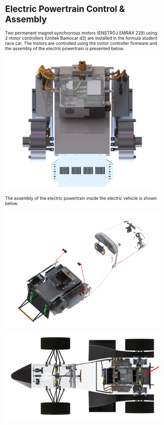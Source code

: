 # Electric Powertrain Control & Assembly

Two permanent magnet synchronous motors (ENSTROJ EMRAX 228) using 2 motor controllers (Unitek Bamocar d3) are installed in the formula student race car. The motors are controlled using the motor controller firmware and the assembly of the electric powertrain is presented below.

<p align="center">
  <img src="Figures/powertrain.png" alt="drawing" width="750"/>
</p>

The assembly of the electric powertrain inside the electric vehicle is shown below.

![photo](Figures/powertrain2.png)

![photo](Figures/powertrain1.png)

